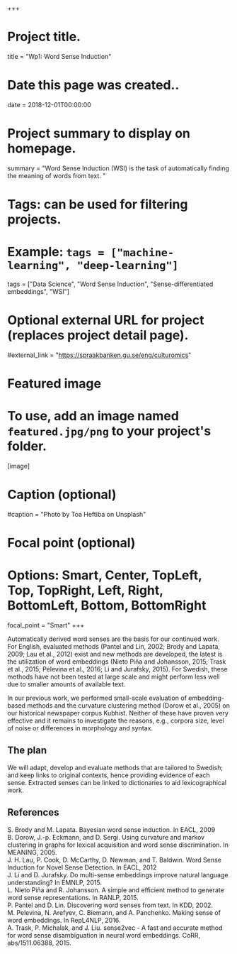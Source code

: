 +++
# Project title.
title = "Wp1: Word Sense Induction"

# Date this page was created..
date = 2018-12-01T00:00:00

# Project summary to display on homepage.
summary = "Word Sense Induction (WSI) is the task of automatically finding the meaning of words from text. "

# Tags: can be used for filtering projects.
# Example: `tags = ["machine-learning", "deep-learning"]`
tags = ["Data Science", "Word Sense Induction", "Sense-differentiated embeddings", "WSI"]

# Optional external URL for project (replaces project detail page).
#external_link = "https://spraakbanken.gu.se/eng/culturomics"

# Featured image
# To use, add an image named `featured.jpg/png` to your project's folder. 
[image]
  # Caption (optional)
  #caption = "Photo by Toa Heftiba on Unsplash"

  # Focal point (optional)
  # Options: Smart, Center, TopLeft, Top, TopRight, Left, Right, BottomLeft, Bottom, BottomRight
  focal_point = "Smart"
+++

Automatically derived word senses are the basis for our continued work. For English, evaluated methods (Pantel and Lin, 2002; Brody and Lapata, 2009; Lau et al., 2012) exist and new methods are developed, the latest is the utilization of word embeddings (Nieto Piña and Johansson, 2015; Trask et al., 2015; Pelevina et al., 2016; Li and Jurafsky, 2015). For Swedish, these methods have not been tested at large scale and might perform less well due to smaller amounts of available text. 
    
In our previous work, we performed small-scale evaluation of embedding-based methods and the curvature clustering method (Dorow et al., 2005) on our historical newspaper corpus Kubhist. Neither of these have proven very effective and it remains to investigate the reasons, e.g., corpora size, level of noise or differences in morphology and syntax. 

<h2 id="plan">The plan</h2>

We will adapt, develop and evaluate methods that are tailored to Swedish; and keep links to original contexts, hence providing evidence of each sense. Extracted senses can be linked to dictionaries to aid lexicographical work.    
	
<h2 id="references">References</h2>

S. Brody and M. Lapata. Bayesian word sense induction. In EACL, 2009  
B. Dorow, J.-p. Eckmann, and D. Sergi. Using curvature and markov clustering in graphs for lexical acquisition and word sense discrimination. In MEANING, 2005.  
J. H. Lau, P. Cook, D. McCarthy, D. Newman, and T. Baldwin. Word Sense Induction for Novel Sense Detection. In EACL, 2012  
J. Li and D. Jurafsky. Do multi-sense embeddings improve natural language understanding? In EMNLP, 2015.  
L. Nieto Piña and R. Johansson. A simple and efficient method to generate word sense representations. In RANLP, 2015.  
P. Pantel and D. Lin. Discovering word senses from text. In KDD, 2002.  
M. Pelevina, N. Arefyev, C. Biemann, and A. Panchenko. Making sense of word embeddings. In RepL4NLP, 2016.  
A. Trask, P. Michalak, and J. Liu. sense2vec - A fast and accurate method for word sense disambiguation in neural word embeddings. CoRR, abs/1511.06388, 2015.  

